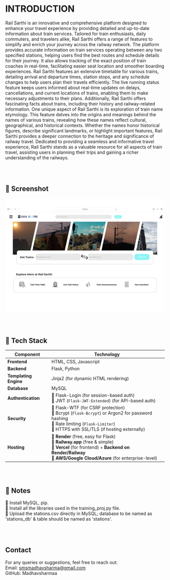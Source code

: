 # INTRODUCTION
Rail Sarthi is an innovative and comprehensive platform designed to enhance your travel experience by providing detailed and up-to-date information about train services. Tailored for train enthusiasts, daily commuters, and travelers alike, Rail Sarthi offers a range of features to simplify and enrich your journey across the railway network. The platform provides accurate information on train services operating between any two specified stations, helping users find the best routes and schedule details for their journey. It also allows tracking of the exact position of train coaches in real-time, facilitating easier seat location and smoother boarding experiences.
Rail Sarthi features an extensive timetable for various trains, detailing arrival and departure times, station stops, and any schedule changes to help users plan their travels efficiently. The live running status feature keeps users informed about real-time updates on delays, cancellations, and current locations of trains, enabling them to make necessary adjustments to their plans. Additionally, Rail Sarthi offers fascinating facts about trains, including their history and railway-related information. 
One unique aspect of Rail Sarthi is its exploration of train name etymology. This feature delves into the origins and meanings behind the names of various trains, revealing how these names reflect cultural, geographical, and historical contexts. Whether the names honor historical figures, describe significant landmarks, or highlight important features, Rail Sarthi provides a deeper connection to the heritage and significance of railway travel. 
Dedicated to providing a seamless and informative travel experience, Rail Sarthi stands as a valuable resource for all aspects of train travel, assisting users in planning their trips and gaining a richer understanding of the railways.

<br>
<br>

## 📸 Screenshot
![Screenshot](jjj.png)

<br>
<br>

## 🚀 Tech Stack

| **Component**       | **Technology** |
|---------------------|---------------|
| **Frontend**       | HTML, CSS, Javascript |
| **Backend**        | Flask, Python |
| **Templating Engine** | Jinja2 (for dynamic HTML rendering) |
| **Database**       | MySQL |
| **Authentication** | 🔹 Flask-Login (for session-based auth) <br> 🔹 JWT (`Flask-JWT-Extended`) (for API-based auth) |
| **Security**       | 🔹 Flask-WTF (for CSRF protection) <br> 🔹 Bcrypt (`Flask-Bcrypt`) or Argon2 for password hashing <br> 🔹 Rate limiting (`Flask-Limiter`) <br> 🔹 HTTPS with SSL/TLS (if hosting externally) |
| **Hosting**        | 🔹 **Render** (free, easy for Flask) <br> 🔹 **Railway.app** (free & simple) <br> 🔹 **Vercel** (for frontend) + **Backend on Render/Railway** <br> 🔹 **AWS/Google Cloud/Azure** (for enterprise-level) |

<br>
<br>

## 📝 Notes
🔹 Install MySQL, pip.<br>
🔹 Install all the libraries used in the training_proj.py file.<br>
🔹 Upload the stations.csv directly in MySQL; database to be named as 'stations_db' & table should be named as 'stations'.

<br>
<br>

## Contact
For any queries or suggestions, feel free to reach out:<br>
Email: smsmadhavsharma@gmail.com<br>
GitHub: Madhavsharmaa



